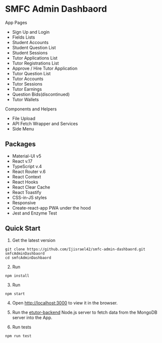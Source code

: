# SMFC Admin Dashbaord

App Pages
- Sign Up and Login
- Fields Lists
- Student Accounts
- Student Question List
- Student Sessions
- Tutor Applications List
- Tutor Registrations List
- Approve / Hire Tutor Application
- Tutor Question List
- Tutor Accounts
- Tutor Sessions
- Tutor Earnings
- Question Bids(discontinued)
- Tutor Wallets

Components and Helpers

- File Upload
- API Fetch Wrapper and Services
- Side Menu

## Packages
- Material-UI v5
- React v.17
- TypeScript v.4
- React Router v.6
- React Context
- React Hooks
- React Clear Cache
- React Toastify
- CSS-in-JS styles
- Responsive
- Create-react-app PWA under the hood
- Jest and Enzyme Test

## Quick Start

1. Get the latest version

```shell
git clone https://github.com/Ijisrael42/smfc-admin-dashbaord.git smfcAdminDashbaord
cd smfcAdminDashbaord
```

2. Run

```shell
npm install
```

3. Run

```shell
npm start
```

4. Open [http://localhost:3000](http://localhost:3000) to view it in the browser.

5. Run the <a href="https://github.com/Ijisrael42/etutor-backend">etutor-backend</a> Node.js server to fetch data from the MongoDB server into the App.

6. Run tests

```shell
npm run test
```
